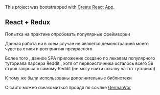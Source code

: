 This project was bootstrapped with [Create React App](https://github.com/facebook/create-react-app).

## React + Redux 

Попытка на практике опробовать популярные фреймворки 

Данная работа ни в коем случае не является демонстрацией моего чувства стиля и восприятия прекрасного 

Более того , данное SPA приложение создано по лекалам популярного туториала парсера Reddit , хотя от первоисточника осталось всего 59 строк запроса к самому Reddit (не могу найти ссылку на тот туториал)

К тому же  были использованы дополнительные библиотеки 

С сайто можно ознакомиться пройдя по ссылке [GermanVor](https://quizzical-sinoussi-351dcc.netlify.com)


